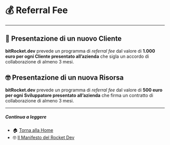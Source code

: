 # 💰 Referral Fee

---

## 👔 Presentazione di un nuovo Cliente

**bitRocket.dev** prevede un programma di _referral fee_ dal valore di **1.000 euro per ogni Cliente presentato all’azienda** che sigla un accordo di collaborazione di almeno 3 mesi.

## 🤓 Presentazione di un nuova Risorsa

**bitRocket.dev** prevede un programma di _referral fee_ dal valore di **500 euro per ogni Sviluppatore presentato all’azienda** che firma un contratto di collaborazione di almeno 3 mesi.

---

##### Continua a leggere

- 🏠 [Torna alla Home](https://github.com/bitRocket-dev)
- 🤓 [Il Manifesto del Rocket Dev](https://github.com/bitRocket-dev/.github/blob/main/profile/MANIFEST.md)
